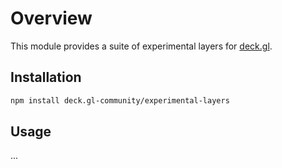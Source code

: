 # Overview

This module provides a suite of experimental layers for [deck.gl](https://deck.gl).

## Installation

```bash
npm install deck.gl-community/experimental-layers
```

## Usage

...
